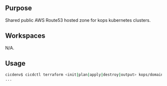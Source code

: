## Purpose
Shared public AWS Route53 hosted zone for kops kubernetes clusters.

## Workspaces
N/A.

## Usage
```bash
cicdenv$ cicdctl terraform <init|plan|apply|destroy|output> kops/domains:main
...
```
